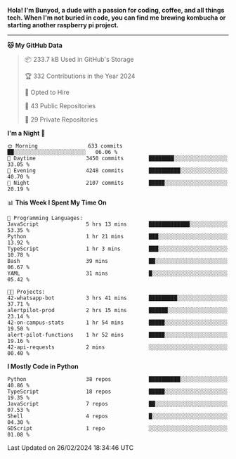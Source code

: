 <p>
<b>Hola! I'm Bunyod, a dude with a passion for coding, coffee, and all things tech. When I'm not buried in code, you can find me brewing kombucha or starting another raspberry pi project.</b>
</p>

---

<!--START_SECTION:waka-->
**🐱 My GitHub Data** 

> 📦 233.7 kB Used in GitHub's Storage 
 > 
> 🏆 332 Contributions in the Year 2024
 > 
> 💼 Opted to Hire
 > 
> 📜 43 Public Repositories 
 > 
> 🔑 29 Private Repositories 
 > 
**I'm a Night 🦉** 

```text
🌞 Morning                633 commits         ██░░░░░░░░░░░░░░░░░░░░░░░   06.06 % 
🌆 Daytime                3450 commits        ████████░░░░░░░░░░░░░░░░░   33.05 % 
🌃 Evening                4248 commits        ██████████░░░░░░░░░░░░░░░   40.70 % 
🌙 Night                  2107 commits        █████░░░░░░░░░░░░░░░░░░░░   20.19 % 
```


📊 **This Week I Spent My Time On** 

```text
💬 Programming Languages: 
JavaScript               5 hrs 13 mins       █████████████░░░░░░░░░░░░   53.35 % 
Python                   1 hr 21 mins        ███░░░░░░░░░░░░░░░░░░░░░░   13.92 % 
TypeScript               1 hr 3 mins         ███░░░░░░░░░░░░░░░░░░░░░░   10.78 % 
Bash                     39 mins             ██░░░░░░░░░░░░░░░░░░░░░░░   06.67 % 
YAML                     31 mins             █░░░░░░░░░░░░░░░░░░░░░░░░   05.42 % 

🐱‍💻 Projects: 
42-whatsapp-bot          3 hrs 41 mins       █████████░░░░░░░░░░░░░░░░   37.71 % 
alertpilot-prod          2 hrs 15 mins       ██████░░░░░░░░░░░░░░░░░░░   23.14 % 
42-on-campus-stats       1 hr 54 mins        █████░░░░░░░░░░░░░░░░░░░░   19.50 % 
alert-pilot-functions    1 hr 52 mins        █████░░░░░░░░░░░░░░░░░░░░   19.16 % 
42-api-requests          2 mins              ░░░░░░░░░░░░░░░░░░░░░░░░░   00.40 % 
```

**I Mostly Code in Python** 

```text
Python                   38 repos            ██████████░░░░░░░░░░░░░░░   40.86 % 
TypeScript               18 repos            █████░░░░░░░░░░░░░░░░░░░░   19.35 % 
JavaScript               7 repos             ██░░░░░░░░░░░░░░░░░░░░░░░   07.53 % 
Shell                    4 repos             █░░░░░░░░░░░░░░░░░░░░░░░░   04.30 % 
GDScript                 1 repo              ░░░░░░░░░░░░░░░░░░░░░░░░░   01.08 % 
```




 Last Updated on 26/02/2024 18:34:46 UTC
<!--END_SECTION:waka-->
